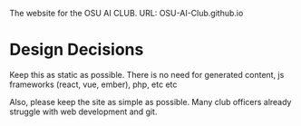 The website for the OSU AI CLUB. URL: OSU-AI-Club.github.io

# Design Decisions
Keep this as static as possible. There is no need for generated content, js frameworks (react, vue, ember), php, etc etc

Also, please keep the site as simple as possible. Many club officers already struggle with web development and git.
